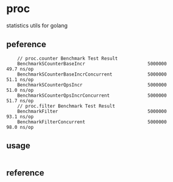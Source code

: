 # proc
statistics utils for golang

## peference
```
	// proc.counter Benchmark Test Result
	BenchmarkSCounterBaseIncr	 					5000000	        49.7 ns/op
	BenchmarkSCounterBaseIncrConcurrent	 			5000000	        51.1 ns/op
	BenchmarkSCounterQpsIncr	 					5000000	        51.0 ns/op
	BenchmarkSCounterQpsIncrConcurrent	 			5000000	        51.7 ns/op
	// proc.filter Benchmark Test Result
	BenchmarkFilter	 								5000000	        93.1 ns/op
	BenchmarkFilterConcurrent	 					5000000	        98.0 ns/op
```

## usage
```
```

## reference
